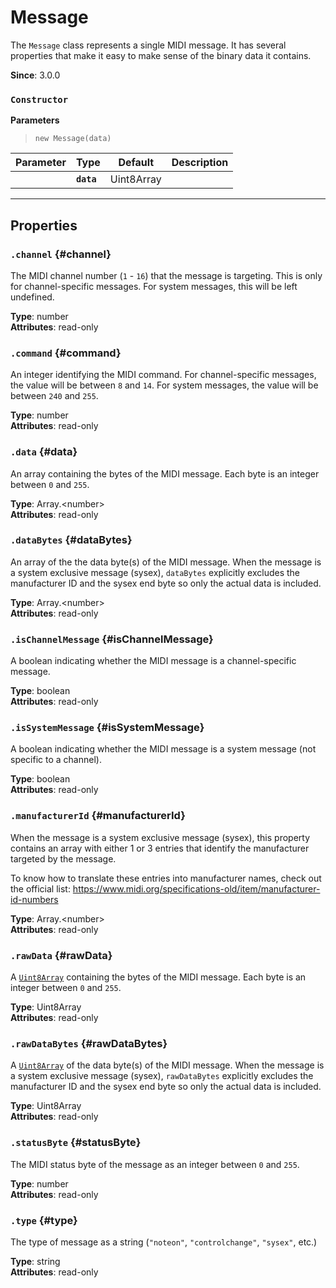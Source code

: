 
# Message

The `Message` class represents a single MIDI message. It has several properties that make it
easy to make sense of the binary data it contains.

**Since**: 3.0.0



### `Constructor`


  **Parameters**

  > `new Message(data)`

  | Parameter    | Type      | Default      | Description  |
  | ------------ | ------------ | ------------ | ------------ |
    |**`data`** |Uint8Array||The raw data of the MIDI message as a [`Uint8Array`](https://developer.mozilla.org/en-US/docs/Web/JavaScript/Reference/Global_Objects/Uint8Array) of integers between `0` and `255`.|



***

## Properties

### `.channel` {#channel}


The MIDI channel number (`1` - `16`) that the message is targeting. This is only for
channel-specific messages. For system messages, this will be left undefined.

**Type**: number<br />
**Attributes**: read-only<br />


### `.command` {#command}


An integer identifying the MIDI command. For channel-specific messages, the value will be
between `8` and `14`. For system messages, the value will be between `240` and `255`.

**Type**: number<br />
**Attributes**: read-only<br />


### `.data` {#data}


An array containing the bytes of the MIDI message. Each byte is an integer between `0` and
`255`.

**Type**: Array.&lt;number&gt;<br />
**Attributes**: read-only<br />


### `.dataBytes` {#dataBytes}


An array of the the data byte(s) of the MIDI message. When the message is a system exclusive
message (sysex), `dataBytes` explicitly excludes the manufacturer ID and the sysex end
byte so only the actual data is included.

**Type**: Array.&lt;number&gt;<br />
**Attributes**: read-only<br />


### `.isChannelMessage` {#isChannelMessage}


A boolean indicating whether the MIDI message is a channel-specific message.

**Type**: boolean<br />
**Attributes**: read-only<br />


### `.isSystemMessage` {#isSystemMessage}


A boolean indicating whether the MIDI message is a system message (not specific to a
channel).

**Type**: boolean<br />
**Attributes**: read-only<br />


### `.manufacturerId` {#manufacturerId}


When the message is a system exclusive message (sysex), this property contains an array with
either 1 or 3 entries that identify the manufacturer targeted by the message.

To know how to translate these entries into manufacturer names, check out the official list:
https://www.midi.org/specifications-old/item/manufacturer-id-numbers

**Type**: Array.&lt;number&gt;<br />
**Attributes**: read-only<br />


### `.rawData` {#rawData}


A
[`Uint8Array`](https://developer.mozilla.org/en-US/docs/Web/JavaScript/Reference/Global_Objects/Uint8Array)
containing the bytes of the MIDI message. Each byte is an integer between `0` and `255`.

**Type**: Uint8Array<br />
**Attributes**: read-only<br />


### `.rawDataBytes` {#rawDataBytes}


A
[`Uint8Array`](https://developer.mozilla.org/en-US/docs/Web/JavaScript/Reference/Global_Objects/Uint8Array)
of the data byte(s) of the MIDI message. When the message is a system exclusive message
(sysex), `rawDataBytes` explicitly excludes the manufacturer ID and the sysex end byte so
only the actual data is included.

**Type**: Uint8Array<br />
**Attributes**: read-only<br />


### `.statusByte` {#statusByte}


The MIDI status byte of the message as an integer between `0` and `255`.

**Type**: number<br />
**Attributes**: read-only<br />


### `.type` {#type}


The type of message as a string (`"noteon"`, `"controlchange"`, `"sysex"`, etc.)

**Type**: string<br />
**Attributes**: read-only<br />



